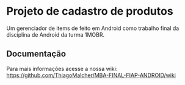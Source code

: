 # Projeto de cadastro de produtos

Um gerenciador de items de feito em Android como trabalho final da disciplina de Android da turma 1MOBR.

## Documentação

Para mais informações acesse a nossa wiki:
https://github.com/ThiagoMalcher/MBA-FINAL-FIAP-ANDROID/wiki